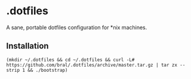 # .dotfiles

  A sane, portable dotfiles configuration for *nix machines.

## Installation

    (mkdir ~/.dotfiles && cd ~/.dotfiles && curl -L# https://github.com/bral/.dotfiles/archive/master.tar.gz | tar zx --strip 1 && ./bootstrap)

